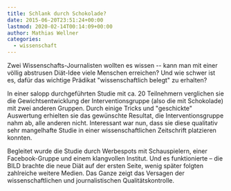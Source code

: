 ```yaml
---
title: Schlank durch Schokolade?
date: 2015-06-20T23:51:24+00:00
lastmod: 2020-02-14T00:14:09+00:00
author: Mathias Wellner
categories:
  - wissenschaft
---
```

Zwei Wissenschafts-Journalisten wollten es wissen -- kann man mit einer völlig abstrusen Diät-Idee viele Menschen erreichen? Und wie schwer ist es, dafür das wichtige Prädikat "wissenschaftlich belegt" zu erhalten? 

In einer salopp durchgeführten Studie mit ca. 20 Teilnehmern verglichen sie die Gewichtsentwicklung der Interventionsgruppe (also die mit Schokolade) mit zwei anderen Gruppen. Durch einige Tricks und "geschickte" Auswertung erhielten sie das gewünschte Resultat, die Interventionsgruppe nahm ab, alle anderen nicht. Interessant war nun, dass sie diese qualitativ sehr mangelhafte Studie in einer wissenschaftlichen Zeitschrift platzieren konnten. 

Begleitet wurde die Studie durch Werbespots mit Schauspielern, einer Facebook-Gruppe und einem klangvollen Institut. Und es funktionierte &ndash; die BILD brachte die neue Diät auf der ersten Seite, wenig später folgten zahlreiche weitere Medien. Das Ganze zeigt das Versagen der wissenschaftlichen und journalistischen Qualitätskontrolle.